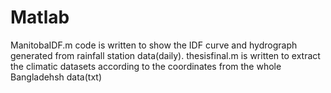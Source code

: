 # Matlab
ManitobaIDF.m code is written to show the IDF curve and hydrograph generated from rainfall station data(daily).
thesisfinal.m is written to extract the climatic datasets according to the coordinates from the whole Bangladehsh data(txt)
